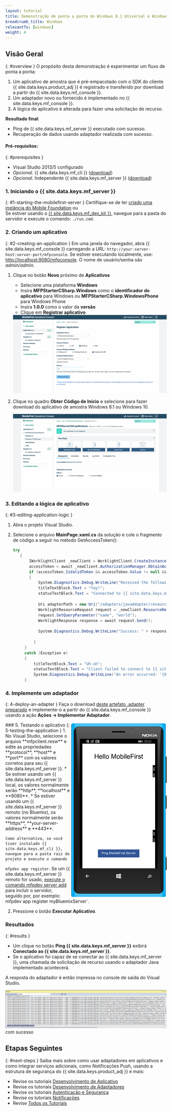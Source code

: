 ```yaml
---
layout: tutorial
title: Demonstração de ponta a ponta do Windows 8.1 Universal e Windows 10 UWP
breadcrumb_title: Windows
relevantTo: [windows]
weight: 4
---
```

<!-- NLS_CHARSET=UTF-8 -->
## Visão Geral
{: #overview }
O propósito desta demonstração é experimentar um fluxo de ponta a ponta:

1. Um aplicativo de amostra que é pré-empacotado com o SDK do cliente {{ site.data.keys.product_adj }} é registrado e transferido
por download a partir do {{ site.data.keys.mf_console }}.
2. Um adaptador novo ou fornecido é implementado no {{ site.data.keys.mf_console }}.  
3. A lógica de aplicativo é alterada para fazer uma solicitação de recurso.

**Resultado final**:

* Ping de {{ site.data.keys.mf_server }} executado com sucesso.
* Recuperação de dados usando adaptador realizada com sucesso.

#### Pré-requisitos:
{: #prerequisites }
* Visual Studio 2013/5 configurado
* *Opcional*. {{ site.data.keys.mf_cli }} ([download]({{site.baseurl}}/downloads))
* *Opcional*. Independente {{ site.data.keys.mf_server }} ([download]({{site.baseurl}}/downloads))

### 1. Iniciando o {{ site.data.keys.mf_server }}
{: #1-starting-the-mobilefirst-server }
Certifique-se de ter [criado uma instância do Mobile Foundation](../../bluemix/using-mobile-foundation) ou  
Se estiver usando o [{{ site.data.keys.mf_dev_kit }}](../../installation-configuration/development/mobilefirst), navegue
para a pasta do servidor e execute o comando: `./run.cmd`.

### 2. Criando um aplicativo
{: #2-creating-an-application }
Em uma janela do navegador, abra {{ site.data.keys.mf_console }} carregando a URL:
`http://your-server-host:server-port/mfpconsole`. Se estiver executando localmente, use:
[http://localhost:9080/mfpconsole](http://localhost:9080/mfpconsole). O nome de usuário/senha são *admin/admin*.

1. Clique no botão **Novo** próximo de **Aplicativos**
    * Selecione uma plataforma **Windows**
    * Insira **MFPStarterCSharp.Windows** como o **identificador do aplicativo** para Windows ou
**MFPStarterCSharp.WindowsPhone** para Windows Phone
    * Insira **1.0.0** como o valor da **versão**
    * Clique em **Registrar aplicativo**

    <img class="gifplayer" alt="Registre um aplicativo" src="register-an-application-windows.png"/>

2. Clique no quadro **Obter Código de Início** e selecione para fazer download do aplicativo de amostra Windows 8.1 ou
Windows 10.

    <img class="gifplayer" alt="Download do aplicativo de amostra" src="download-starter-code-windows.png"/>

### 3. Editando a lógica de aplicativo
{: #3-editing-application-logic }
1. Abra o projeto Visual Studio.

2. Selecione o arquivo **MainPage.xaml.cs** da solução e cole o fragmento de código a seguir no método GetAccessToken():

   ```csharp
   try
      {
          IWorklightClient _newClient = WorklightClient.CreateInstance();
          accessToken = await _newClient.AuthorizationManager.ObtainAccessToken("");
          if (accessToken.IsValidToken && accessToken.Value != null && accessToken.Value != "")
          {
              System.Diagnostics.Debug.WriteLine("Received the following access token value: " + accessToken.Value);
              titleTextBlock.Text = "Yay!";
              statusTextBlock.Text = "Connected to {{ site.data.keys.mf_server }}";

              Uri adapterPath = new Uri("/adapters/javaAdapter/resource/greet",UriKind.Relative);
              WorklightResourceRequest request = _newClient.ResourceRequest(adapterPath, "GET","");
              request.SetQueryParameter("name", "world");
              WorklightResponse response = await request.Send();

              System.Diagnostics.Debug.WriteLine("Success: " + response.ResponseText);

            }
        }
        catch (Exception e)
        {
            titleTextBlock.Text = "Uh-oh";
            statusTextBlock.Text = "Client failed to connect to {{ site.data.keys.mf_server }}";
            System.Diagnostics.Debug.WriteLine("An error occurred: '{0}'", e);
        }
   ```


### 4. Implemente um adaptador
{: 4-deploy-an-adapter }
Faça o download [deste artefato .adapter preparado](../javaAdapter.adapter) e implemente-o a partir do
{{ site.data.keys.mf_console }} usando a ação **Ações → Implementar Adaptador**.

<!-- Alternatively, click the **New** button next to **Adapters**.  

1. Select the **Actions → Download sample** option. Download the "Hello World" **Java** adapter sample.

    > If Maven and {{ site.data.keys.mf_cli }} are not installed, follow the on-screen **Set up your development environment** instructions.

2. From a **Command-line** window, navigate to the adapter's Maven project root folder and run the command:

    ```bash
    mfpdev adapter build
    ```

3. When the build finishes, deploy it from the {{ site.data.keys.mf_console }} using the **Actions → Deploy adapter** action. The adapter can be found in the **[adapter]/target** folder.

    <img class="gifplayer" alt="Deploy an adapter" src="create-an-adapter.png"/>    -->

<img src="windowsQuickStart.png" alt="aplicativo de amostra" style="float:right"/>
### 5. Testando o aplicativo
{: 5-testing-the-application }
1. No Visual Studio, selecione o arquivo **mfpclient.resw** e edite as propriedades **protocol**,
**host** e **port** com os valores corretos para seu {{ site.data.keys.mf_server }}.
    * Se estiver usando um {{ site.data.keys.mf_server }} local, os valores normalmente serão **http**,
**localhost** e **9080**.
    * Se estiver usando um {{ site.data.keys.mf_server }} remoto (no Bluemix), os valores normalmente serão
**https**, **your-server-address** e **443**.

    Como alternativa, se você tiver instalado {{ site.data.keys.mf_cli }}, navegue para a pasta raiz do projeto e execute o comando
`mfpdev app register`. Se um {{ site.data.keys.mf_server }} remoto for usado,
[execute o comando
mfpdev server add](../../application-development/using-mobilefirst-cli-to-manage-mobilefirst-artifacts/#add-a-new-server-instance) para incluir o servidor, seguido por, por exemplo: mfpdev app
register
myBluemixServer`.

2. Pressione o botão **Executar Aplicativo**.

### Resultados
{: #results }
* Um clique no botão **Ping {{ site.data.keys.mf_server }}** exibirá **Conectado ao
{{ site.data.keys.mf_server }}**.
* Se o aplicativo foi capaz de se conectar ao {{ site.data.keys.mf_server }}, uma chamada de solicitação de recurso usando o
adaptador Java implementado acontecerá.

A resposta do adaptador é então impressa no console de saída do Visual Studio.

![Imagem do aplicativo que chamou um recurso do {{ site.data.keys.mf_server }}](success_response.png) com sucesso

## Etapas Seguintes
{: #next-steps }
Saiba mais sobre como usar adaptadores em aplicativos e como integrar serviços adicionais, como Notificações Push, usando a estrutura de
segurança do {{ site.data.keys.product_adj }} e mais:

- Revise os tutoriais [Desenvolvimento de Aplicativo](../../application-development/)
- Revise os tutoriais [Desenvolvimento de Adaptadores](../../adapters/)
- Revise os tutoriais [Autenticação e Segurança](../../authentication-and-security/)
- Revise os tutoriais [Notificações](../../notifications/)
- Revise [Todos os Tutoriais](../../all-tutorials)
